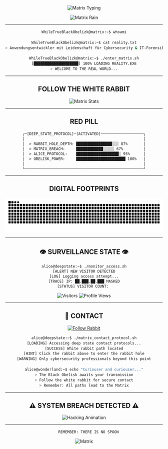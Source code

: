 <div align="center">

<img src="https://readme-typing-svg.herokuapp.com?font=Orbitron&size=30&duration=2000&pause=1000&color=FF0000&background=000000&center=true&vCenter=true&multiline=true&width=1000&height=120&lines=FOLLOW+THE+WHITE+RABBIT;DOWN+THE+RABBIT+HOLE;WELCOME+TO+THE+MATRIX;DEEPSTATE+ACTIVATED" alt="Matrix Typing" />

![Matrix Rain](https://raw.githubusercontent.com/mayhemantt/mayhemantt/Update/svg/Bottom.svg)

---

```bash
WhileTrueBlackObelizk@matrix:~$ whoami

WhileTrueBlackObelizk@matrix:~$ cat reality.txt
> Anwendungsentwickler mit Leidenschaft für Cybersecurity & IT-Forensik

WhileTrueBlackObelizk@matrix:~$ ./enter_matrix.sh
[████████████████████] 100% LOADING REALITY.EXE
> WELCOME TO THE REAL WORLD...
```

---

## **FOLLOW THE WHITE RABBIT**

<div align="center">

<img src="https://github-readme-stats.vercel.app/api?username=WhileTrueBlackObelizk&show_icons=true&theme=radical&title_color=ff0000&icon_color=ff0000&text_color=00ff00&bg_color=000000&border_color=ff0000" alt="Matrix Stats" />

</div>

---

## **RED PILL**

```cyberpunk
┌─[DEEP_STATE_PROTOCOL]─[ACTIVATED]───────────────────┐
│                                                     │
│  > RABBIT_HOLE_DEPTH: ████████████████░░░ 87%       │
│  > MATRIX_BREACH:     ████████████░░░░░ 67%         │
│  > ALICE_PROTOCOL:    ███████████████████░ 95%      │
│  > OBELISK_POWER:     ██████████████████████ 100%   │
│                                                     │
└─────────────────────────────────────────────────────┘
```

---

## **DIGITAL FOOTPRINTS**

<div align="center">

![Snake Animation](https://github.com/WhileTrueBlackObelizk/WhileTrueBlackObelizk/blob/output/github-contribution-grid-snake-dark.svg)

</div>

---

## 👁️ **SURVEILLANCE STATE** 👁️

```terminal
alice@deepstate:~$ ./monitor_access.sh
[ALERT] NEW VISITOR DETECTED
[LOG] Logging access attempt...
[TRACE] IP: ██.███.██.███ MASKED
[STATUS] VISITOR COUNT: 
```

<div align="center">

![Visitors](https://visitor-badge.laobi.icu/badge?page_id=WhileTrueBlackObelizk.WhileTrueBlackObelizk&style=flat-square&color=ff0000&logo=github)
![Profile Views](https://komarev.com/ghpvc/?username=WhileTrueBlackObelizk&color=red&style=flat-square&label=MATRIX+ENTRIES)

</div>

---

## 📡 **CONTACT** 

<div align="center">

[![Follow Rabbit](https://img.shields.io/badge/FOLLOW_RABBIT-000000?style=for-the-badge&logo=github&logoColor=red)](https://gist.github.com/WhileTrueBlackObelizk/ad6c47e7e77987570102005c68355c2a)
```bash
alice@deepstate:~$ ./matrix_contact_protocol.sh
[LOADING] Accessing deep state contact protocols...
[SUCCESS] White rabbit path located
[HINT] Click the rabbit above to enter the rabbit hole
[WARNING] Only cybersecurity professionals beyond this point

alice@wonderland:~$ echo "Curiouser and curiouser..."
> The Black Obelisk awaits your transmission
> Follow the white rabbit for secure contact
> Remember: All paths lead to the Matrix

```
</div>

---

<div align="center">

## ⚠️ **SYSTEM BREACH DETECTED** ⚠️

<img src="https://readme-typing-svg.herokuapp.com?font=Courier+New&size=18&duration=1500&pause=300&color=FF0000&background=000000&center=true&vCenter=true&width=700&lines=ACCESSING+DEEP_STATE_FILES...;BYPASSING+FIREWALL...;DOWNLOADING+RABBIT_HOLE_MAP...;ALICE_PROTOCOL+ENGAGED...;OBELISK+POWER+AT+MAXIMUM...;WAKE+UP,+NEO..." alt="Hacking Animation" />

---

```
    REMEMBER: THERE IS NO SPOON
```

![Matrix](https://raw.githubusercontent.com/mayhemantt/mayhemantt/Update/svg/Bottom.svg)

</div>
